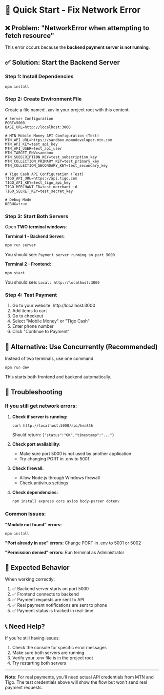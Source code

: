 # 🚀 Quick Start - Fix Network Error

## ❌ Problem: "NetworkError when attempting to fetch resource"

This error occurs because the **backend payment server is not running**.

## ✅ Solution: Start the Backend Server

### Step 1: Install Dependencies
```bash
npm install
```

### Step 2: Create Environment File
Create a file named `.env` in your project root with this content:

```env
# Server Configuration
PORT=5000
BASE_URL=http://localhost:3000

# MTN Mobile Money API Configuration (Test)
MTN_API_URL=https://sandbox.momodeveloper.mtn.com
MTN_API_KEY=test_api_key
MTN_API_USER=test_api_user
MTN_TARGET_ENV=sandbox
MTN_SUBSCRIPTION_KEY=test_subscription_key
MTN_COLLECTION_PRIMARY_KEY=test_primary_key
MTN_COLLECTION_SECONDARY_KEY=test_secondary_key

# Tigo Cash API Configuration (Test)
TIGO_API_URL=https://api.tigo.com
TIGO_API_KEY=test_tigo_api_key
TIGO_MERCHANT_ID=test_merchant_id
TIGO_SECRET_KEY=test_secret_key

# Debug Mode
DEBUG=true
```

### Step 3: Start Both Servers
Open **TWO terminal windows**:

**Terminal 1 - Backend Server:**
```bash
npm run server
```
You should see: `Payment server running on port 5000`

**Terminal 2 - Frontend:**
```bash
npm start
```
You should see: `Local: http://localhost:3000`

### Step 4: Test Payment
1. Go to your website: http://localhost:3000
2. Add items to cart
3. Go to checkout
4. Select "Mobile Money" or "Tigo Cash"
5. Enter phone number
6. Click "Continue to Payment"

## 🔧 Alternative: Use Concurrently (Recommended)

Instead of two terminals, use one command:

```bash
npm run dev
```

This starts both frontend and backend automatically.

## 🚨 Troubleshooting

### If you still get network errors:

1. **Check if server is running:**
   ```bash
   curl http://localhost:5000/api/health
   ```
   Should return: `{"status":"OK","timestamp":"..."}`

2. **Check port availability:**
   - Make sure port 5000 is not used by another application
   - Try changing PORT in .env to 5001

3. **Check firewall:**
   - Allow Node.js through Windows firewall
   - Check antivirus settings

4. **Check dependencies:**
   ```bash
   npm install express cors axios body-parser dotenv
   ```

### Common Issues:

**"Module not found" errors:**
```bash
npm install
```

**"Port already in use" errors:**
Change PORT in .env to 5001 or 5002

**"Permission denied" errors:**
Run terminal as Administrator

## 🎯 Expected Behavior

When working correctly:

1. ✅ Backend server starts on port 5000
2. ✅ Frontend connects to backend
3. ✅ Payment requests are sent to API
4. ✅ Real payment notifications are sent to phone
5. ✅ Payment status is tracked in real-time

## 📞 Need Help?

If you're still having issues:

1. Check the console for specific error messages
2. Make sure both servers are running
3. Verify your .env file is in the project root
4. Try restarting both servers

---

**Note:** For real payments, you'll need actual API credentials from MTN and Tigo. The test credentials above will show the flow but won't send real payment requests. 